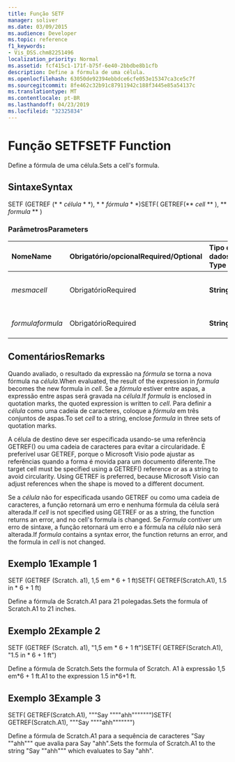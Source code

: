 ```yaml
---
title: Função SETF
manager: soliver
ms.date: 03/09/2015
ms.audience: Developer
ms.topic: reference
f1_keywords:
- Vis_DSS.chm82251496
localization_priority: Normal
ms.assetid: fcf415c1-171f-b75f-6e40-2bbdbe8b1cfb
description: Define a fórmula de uma célula.
ms.openlocfilehash: 63050de92394ebbdce6cfe053e15347ca3ce5c7f
ms.sourcegitcommit: 8fe462c32b91c87911942c188f3445e85a54137c
ms.translationtype: MT
ms.contentlocale: pt-BR
ms.lasthandoff: 04/23/2019
ms.locfileid: "32325834"
---
```

# <a name="setf-function"></a><span data-ttu-id="738f3-103">Função SETF</span><span class="sxs-lookup"><span data-stu-id="738f3-103">SETF Function</span></span>

<span data-ttu-id="738f3-104">Define a fórmula de uma célula.</span><span class="sxs-lookup"><span data-stu-id="738f3-104">Sets a cell's formula.</span></span> 
  
## <a name="syntax"></a><span data-ttu-id="738f3-105">Sintaxe</span><span class="sxs-lookup"><span data-stu-id="738f3-105">Syntax</span></span>

<span data-ttu-id="738f3-106">SETF (GETREF (\* \* *célula* \* \*), \* \* *fórmula* \* \*)</span><span class="sxs-lookup"><span data-stu-id="738f3-106">SETF( GETREF(\*\* *cell* \*\* ), \*\* *formula* \*\* )</span></span> 
  
### <a name="parameters"></a><span data-ttu-id="738f3-107">Parâmetros</span><span class="sxs-lookup"><span data-stu-id="738f3-107">Parameters</span></span>

|<span data-ttu-id="738f3-108">**Nome**</span><span class="sxs-lookup"><span data-stu-id="738f3-108">**Name**</span></span>|<span data-ttu-id="738f3-109">**Obrigatório/opcional**</span><span class="sxs-lookup"><span data-stu-id="738f3-109">**Required/Optional**</span></span>|<span data-ttu-id="738f3-110">**Tipo de dados**</span><span class="sxs-lookup"><span data-stu-id="738f3-110">**Data Type**</span></span>|<span data-ttu-id="738f3-111">**Descrição**</span><span class="sxs-lookup"><span data-stu-id="738f3-111">**Description**</span></span>|
|:-----|:-----|:-----|:-----|
| <span data-ttu-id="738f3-112">_mesma_</span><span class="sxs-lookup"><span data-stu-id="738f3-112">_cell_</span></span> <br/> |<span data-ttu-id="738f3-113">Obrigatório</span><span class="sxs-lookup"><span data-stu-id="738f3-113">Required</span></span>  <br/> |<span data-ttu-id="738f3-114">**String**</span><span class="sxs-lookup"><span data-stu-id="738f3-114">**String**</span></span> <br/> |<span data-ttu-id="738f3-115">A célula cuja fórmula deve ser definida.</span><span class="sxs-lookup"><span data-stu-id="738f3-115">The cell whose formula to set.</span></span>  <br/> |
| <span data-ttu-id="738f3-116">_formula_</span><span class="sxs-lookup"><span data-stu-id="738f3-116">_formula_</span></span> <br/> |<span data-ttu-id="738f3-117">Obrigatório</span><span class="sxs-lookup"><span data-stu-id="738f3-117">Required</span></span>  <br/> |<span data-ttu-id="738f3-118">**String**</span><span class="sxs-lookup"><span data-stu-id="738f3-118">**String**</span></span> <br/> |<span data-ttu-id="738f3-119">A fórmula a ser usada.</span><span class="sxs-lookup"><span data-stu-id="738f3-119">The formula to use.</span></span>  <br/> |
   
## <a name="remarks"></a><span data-ttu-id="738f3-120">Comentários</span><span class="sxs-lookup"><span data-stu-id="738f3-120">Remarks</span></span>

<span data-ttu-id="738f3-121">Quando avaliado, o resultado da expressão na _fórmula_ se torna a nova fórmula na _célula_.</span><span class="sxs-lookup"><span data-stu-id="738f3-121">When evaluated, the result of the expression in  _formula_ becomes the new formula in  _cell_.</span></span> <span data-ttu-id="738f3-122">Se a _fórmula_ estiver entre aspas, a expressão entre aspas será gravada na _célula_.</span><span class="sxs-lookup"><span data-stu-id="738f3-122">If  _formula_ is enclosed in quotation marks, the quoted expression is written to  _cell_.</span></span> <span data-ttu-id="738f3-123">Para definir a _célula_ como uma cadeia de caracteres, coloque a _fórmula_ em três conjuntos de aspas.</span><span class="sxs-lookup"><span data-stu-id="738f3-123">To set  _cell_ to a string, enclose  _formula_ in three sets of quotation marks.</span></span> 
  
<span data-ttu-id="738f3-p102">A célula de destino deve ser especificada usando-se uma referência GETREF() ou uma cadeia de caracteres para evitar a circularidade. É preferível usar GETREF, porque o Microsoft Visio pode ajustar as referências quando a forma é movida para um documento diferente.</span><span class="sxs-lookup"><span data-stu-id="738f3-p102">The target cell must be specified using a GETREF() reference or as a string to avoid circularity. Using GETREF is preferred, because Microsoft Visio can adjust references when the shape is moved to a different document.</span></span>
  
<span data-ttu-id="738f3-126">Se a _célula_ não for especificada usando GETREF ou como uma cadeia de caracteres, a função retornará um erro e nenhuma fórmula da célula será alterada.</span><span class="sxs-lookup"><span data-stu-id="738f3-126">If  _cell_ is not specified using GETREF or as a string, the function returns an error, and no cell's formula is changed.</span></span> <span data-ttu-id="738f3-127">Se _Formula_ contiver um erro de sintaxe, a função retornará um erro e a fórmula na _célula_ não será alterada.</span><span class="sxs-lookup"><span data-stu-id="738f3-127">If  _formula_ contains a syntax error, the function returns an error, and the formula in  _cell_ is not changed.</span></span> 
  
## <a name="example-1"></a><span data-ttu-id="738f3-128">Exemplo 1</span><span class="sxs-lookup"><span data-stu-id="738f3-128">Example 1</span></span>

<span data-ttu-id="738f3-129">SETF (GETREF (Scratch. a1), 1,5 em \* 6 + 1 ft)</span><span class="sxs-lookup"><span data-stu-id="738f3-129">SETF( GETREF(Scratch.A1), 1.5 in \* 6 + 1 ft)</span></span>
  
<span data-ttu-id="738f3-130">Define a fórmula de Scratch.A1 para 21 polegadas.</span><span class="sxs-lookup"><span data-stu-id="738f3-130">Sets the formula of Scratch.A1 to 21 inches.</span></span>
  
## <a name="example-2"></a><span data-ttu-id="738f3-131">Exemplo 2</span><span class="sxs-lookup"><span data-stu-id="738f3-131">Example 2</span></span>

<span data-ttu-id="738f3-132">SETF (GETREF (Scratch. a1), "1,5 em \* 6 + 1 ft")</span><span class="sxs-lookup"><span data-stu-id="738f3-132">SETF( GETREF(Scratch.A1), "1.5 in \* 6 + 1 ft")</span></span>
  
<span data-ttu-id="738f3-133">Define a fórmula de Scratch.</span><span class="sxs-lookup"><span data-stu-id="738f3-133">Sets the formula of Scratch.</span></span> <span data-ttu-id="738f3-134">A1 à expressão 1,5 em\*6 + 1 ft.</span><span class="sxs-lookup"><span data-stu-id="738f3-134">A1 to the expression 1.5 in\*6+1 ft.</span></span>
  
## <a name="example-3"></a><span data-ttu-id="738f3-135">Exemplo 3</span><span class="sxs-lookup"><span data-stu-id="738f3-135">Example 3</span></span>

<span data-ttu-id="738f3-136">SETF( GETREF(Scratch.A1), """Say """"ahh""""""")</span><span class="sxs-lookup"><span data-stu-id="738f3-136">SETF( GETREF(Scratch.A1), """Say """"ahh""""""")</span></span>
  
<span data-ttu-id="738f3-137">Define a fórmula de Scratch.A1 para a sequência de caracteres "Say ""ahh""" que avalia para Say "ahh".</span><span class="sxs-lookup"><span data-stu-id="738f3-137">Sets the formula of Scratch.A1 to the string "Say ""ahh""" which evaluates to Say "ahh".</span></span>
  

